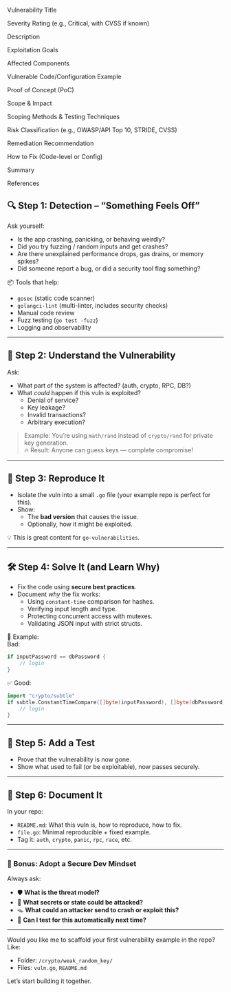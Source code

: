 Vulnerability Title

Severity Rating (e.g., Critical, with CVSS if known)

Description

Exploitation Goals

Affected Components

Vulnerable Code/Configuration Example

Proof of Concept (PoC)

Scope & Impact

Scoping Methods & Testing Techniques

Risk Classification (e.g., OWASP/API Top 10, STRIDE, CVSS)

Remediation Recommendation

How to Fix (Code-level or Config)

Summary

References




## 🔍 Step 1: Detection – “Something Feels Off”
Ask yourself:
- Is the app crashing, panicking, or behaving weirdly?
- Did you try fuzzing / random inputs and get crashes?
- Are there unexplained performance drops, gas drains, or memory spikes?
- Did someone report a bug, or did a security tool flag something?

📦 Tools that help:
- `gosec` (static code scanner)
- `golangci-lint` (multi-linter, includes security checks)
- Manual code review
- Fuzz testing (`go test -fuzz`)
- Logging and observability

---

## 🧠 Step 2: Understand the Vulnerability
Ask:
- What part of the system is affected? (auth, crypto, RPC, DB?)
- What *could* happen if this vuln is exploited?
  - Denial of service?
  - Key leakage?
  - Invalid transactions?
  - Arbitrary execution?

> Example: You’re using `math/rand` instead of `crypto/rand` for private key generation.  
> 🔥 Result: Anyone can guess keys — complete compromise!

---

## 🔎 Step 3: Reproduce It
- Isolate the vuln into a small `.go` file (your example repo is perfect for this).
- Show:
  - The **bad version** that causes the issue.
  - Optionally, how it might be exploited.

💡 This is great content for `go-vulnerabilities`.

---

## 🛠️ Step 4: Solve It (and Learn Why)
- Fix the code using **secure best practices**.
- Document *why* the fix works:
  - Using `constant-time` comparison for hashes.
  - Verifying input length and type.
  - Protecting concurrent access with mutexes.
  - Validating JSON input with strict structs.

📘 Example:  
Bad:
```go
if inputPassword == dbPassword {
    // login
}
```
✅ Good:
```go
import "crypto/subtle"
if subtle.ConstantTimeCompare([]byte(inputPassword), []byte(dbPassword)) == 1 {
    // login
}
```

---

## 🧰 Step 5: Add a Test
- Prove that the vulnerability is now gone.
- Show what used to fail (or be exploitable), now passes securely.

---

## 📖 Step 6: Document It
In your repo:
- `README.md`: What this vuln is, how to reproduce, how to fix.
- `file.go`: Minimal reproducible + fixed example.
- Tag it: `auth`, `crypto`, `panic`, `rpc`, `race`, etc.

---

### 🧠 Bonus: Adopt a Secure Dev Mindset
Always ask:
- 🛡️ **What is the threat model?**
- 🔐 **What secrets or state could be attacked?**
- 🪤 **What could an attacker send to crash or exploit this?**
- 🧪 **Can I test for this automatically next time?**

---

Would you like me to scaffold your first vulnerability example in the repo? Like:
- Folder: `/crypto/weak_random_key/`
- Files: `vuln.go`, `README.md`

Let’s start building it together.




